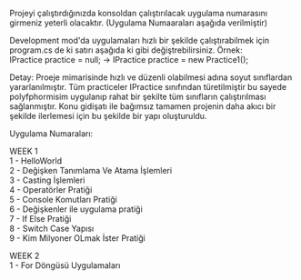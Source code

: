 Projeyi çalıştırdığınızda konsoldan çalıştırılacak uygulama numarasını girmeniz yeterli olacaktır. (Uygulama Numaaraları aşağıda verilmiştir)

Development mod'da uygulamaları hızlı bir şekilde çalıştırabilmek için program.cs de ki satırı aşağıda ki gibi değiştrebilirsiniz.
Örnek:  
IPractice practice = null; -> IPractice practice = new Practice1();

Detay: Proeje mimarisinde hızlı ve düzenli olabilmesi adına soyut sınıflardan yararlanılmıştır. Tüm practiceler IPractice sınıfından türetilmiştir bu sayede polyfphormisim uygulanıp rahat bir şekilte tüm sınıfların çalıştırılması sağlanmıştır. Konu gidişatı ile bağımsız tamamen projenin daha akıcı bir şekilde ilerlemesi için bu şekilde bir yapı oluşturuldu.

Uygulama Numaraları:

WEEK 1  
  1 - HelloWorld  
  2 - Değişken Tanımlama Ve Atama İşlemleri  
  3 - Casting İşlemleri  
  4 - Operatörler Pratiği  
  5 - Console Komutları Pratiği  
  6 - Değişkenler ile uygulama pratiği  
  7 - If Else Pratiği  
  8 - Switch Case Yapısı  
  9 - Kim Milyoner OLmak İster Pratiği  

WEEK 2  
  1 - For Döngüsü Uygulamaları  
